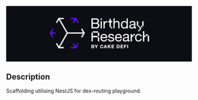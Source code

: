 <div style="display: flex; justify-content: center; background: rgb(13, 13, 20);">
  <img src="br.png" alt="birthday research logo" style="width: 100%; max-width: 1440px;"/>
</div>

## Description
Scaffolding utilising NestJS for dex-routing playground.

